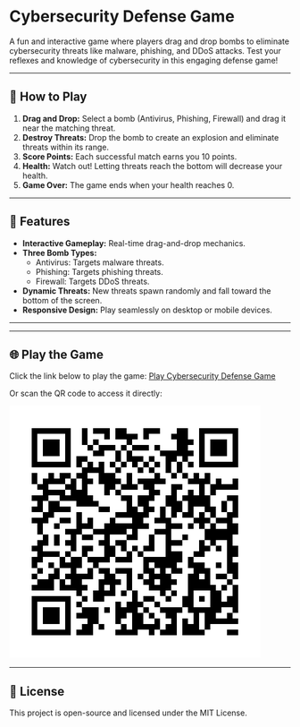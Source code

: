 # Cybersecurity Defense Game

A fun and interactive game where players drag and drop bombs to eliminate cybersecurity threats like malware, phishing, and DDoS attacks. Test your reflexes and knowledge of cybersecurity in this engaging defense game!

---

## 🚀 How to Play
1. **Drag and Drop:** Select a bomb (Antivirus, Phishing, Firewall) and drag it near the matching threat.
2. **Destroy Threats:** Drop the bomb to create an explosion and eliminate threats within its range.
3. **Score Points:** Each successful match earns you 10 points.
4. **Health:** Watch out! Letting threats reach the bottom will decrease your health.
5. **Game Over:** The game ends when your health reaches 0.

---

## 🌟 Features
- **Interactive Gameplay:** Real-time drag-and-drop mechanics.
- **Three Bomb Types:** 
  - Antivirus: Targets malware threats.
  - Phishing: Targets phishing threats.
  - Firewall: Targets DDoS threats.
- **Dynamic Threats:** New threats spawn randomly and fall toward the bottom of the screen.
- **Responsive Design:** Play seamlessly on desktop or mobile devices.

---


---

## 🌐 Play the Game
Click the link below to play the game:
[Play Cybersecurity Defense Game](https://riz564.github.io/cybersecurity-defense-game/defense.html)

Or scan the QR code to access it directly:

![QR Code](./cybersecurity_game_qr.png)

---

## 📜 License
This project is open-source and licensed under the MIT License.

